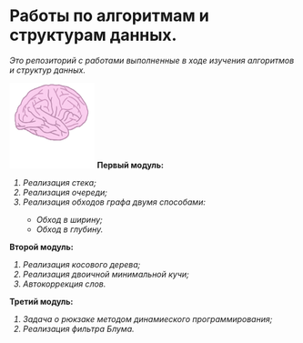 # Работы по алгоритмам и структурам данных.
<p><em>Это репозиторий с работами выполненные в ходе изучения алгоритмов и структур данных.</em></p>  
<img src="https://github.com/levon-avackimyanc/AaDS/blob/main/file.gif" width="150" height="150" />
<b>Первый модуль:</b>
<ol>
<em>
<li>Реализация стека;</li>
<li>Реализация очереди;</li>
<li>Реализация обходов графа двумя способами:</li>
<ul>
<li>Обход в ширину;</li>
<li>Обход в глубину.</li>
</em>
</ul>
</ol>
<b>Второй модуль:</b>
<em>
<ol>
<li>Реализация косового дерева;</li>
<li>Реализация двоичной минимальной кучи;</li>
<li>Автокоррекция слов.</li>
</em>
</ol>
<b>Третий модуль:</b>
<ol>
<em>
<li>Задача о рюкзаке методом динамиеского программирования;</li>
<li>Реализация фильтра Блума.</li>
</em>
</ol>
